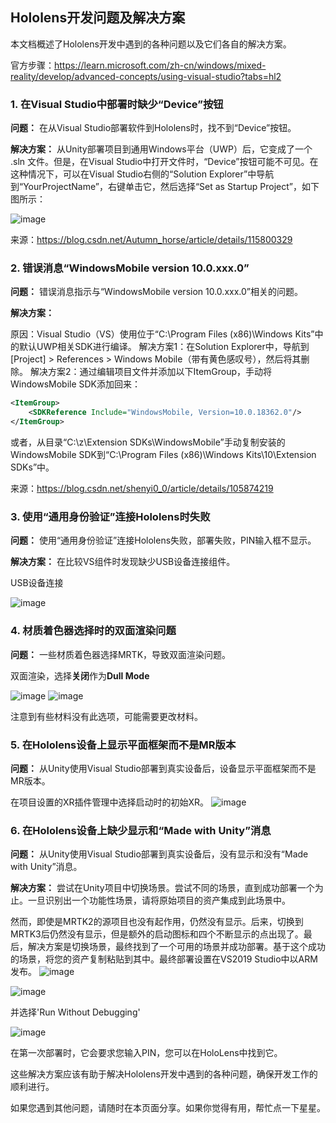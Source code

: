## Hololens开发问题及解决方案

本文档概述了Hololens开发中遇到的各种问题以及它们各自的解决方案。

官方步骤：https://learn.microsoft.com/zh-cn/windows/mixed-reality/develop/advanced-concepts/using-visual-studio?tabs=hl2

### 1. 在Visual Studio中部署时缺少“Device”按钮

**问题：** 在从Visual Studio部署软件到Hololens时，找不到“Device”按钮。

**解决方案：** 从Unity部署项目到通用Windows平台（UWP）后，它变成了一个 .sln 文件。但是，在Visual Studio中打开文件时，“Device”按钮可能不可见。在这种情况下，可以在Visual Studio右侧的“Solution Explorer”中导航到“YourProjectName”，右键单击它，然后选择“Set as Startup Project”，如下图所示：

![image](https://github.com/yuanzero/Hololens_dev_issue/assets/26519097/0531de47-9402-433e-a74d-43d1d4fce86d)

来源：https://blog.csdn.net/Autumn_horse/article/details/115800329

### 2. 错误消息“WindowsMobile version 10.0.xxx.0”
**问题：** 错误消息指示与“WindowsMobile version 10.0.xxx.0”相关的问题。

**解决方案：** 

原因：Visual Studio（VS）使用位于“C:\Program Files (x86)\Windows Kits”中的默认UWP相关SDK进行编译。
解决方案1：在Solution Explorer中，导航到[Project] > References > Windows Mobile（带有黄色感叹号），然后将其删除。
解决方案2：通过编辑项目文件并添加以下ItemGroup，手动将WindowsMobile SDK添加回来：

```xml
<ItemGroup>
    <SDKReference Include="WindowsMobile, Version=10.0.18362.0"/>
</ItemGroup>
```
或者，从目录“C:\z\Extension SDKs\WindowsMobile”手动复制安装的WindowsMobile SDK到“C:\Program Files (x86)\Windows Kits\10\Extension SDKs”中。

来源：https://blog.csdn.net/shenyi0_0/article/details/105874219

### 3. 使用“通用身份验证”连接Hololens时失败

**问题：** 使用“通用身份验证”连接Hololens失败，部署失败，PIN输入框不显示。

**解决方案：** 在比较VS组件时发现缺少USB设备连接组件。

USB设备连接

![image](https://github.com/yuanzero/Hololens_dev_issue/assets/26519097/4a1a26da-a2e7-4147-bf47-493451843c8e)

### 4. 材质着色器选择时的双面渲染问题

**问题：** 一些材质着色器选择MRTK，导致双面渲染问题。

双面渲染，选择**关闭**作为**Dull Mode**

![image](https://github.com/yuanzero/Hololens_dev_issue/assets/26519097/f2429aa7-40ed-40f3-ba91-0831f75dc4d0)
![image](https://github.com/yuanzero/Hololens_dev_issue/assets/26519097/eff043c8-064a-444e-8735-bd49a52c81ad)

注意到有些材料没有此选项，可能需要更改材料。

### 5. 在Hololens设备上显示平面框架而不是MR版本

**问题：** 从Unity使用Visual Studio部署到真实设备后，设备显示平面框架而不是MR版本。

在项目设置的XR插件管理中选择启动时的初始XR。
![image](https://github.com/yuanzero/Hololens_dev_issue/assets/26519097/e92d2798-a796-42f3-a93d-f8aa584223dd)

### 6. 在Hololens设备上缺少显示和“Made with Unity”消息

**问题：** 从Unity使用Visual Studio部署到真实设备后，没有显示和没有“Made with Unity”消息。

**解决方案：** 尝试在Unity项目中切换场景。尝试不同的场景，直到成功部署一个为止。一旦识别出一个功能性场景，请将原始项目的资产集成到此场景中。

然而，即使是MRTK2的源项目也没有起作用，仍然没有显示。后来，切换到MRTK3后仍然没有显示，但是额外的启动图标和四个不断显示的点出现了。最后，解决方案是切换场景，最终找到了一个可用的场景并成功部署。基于这个成功的场景，将您的资产复制粘贴到其中。最终部署设置在VS2019 Studio中以ARM发布。
![image](https://github.com/yuanzero/Hololens_dev_issue/assets/26519097/81d4350f-cf75-4927-b134-f768f5fc355c)

![image](https://github.com/yuanzero/Hololens_dev_issue/assets/26519097/f08a8033-e448-49fb-a714-fe7e8d5aab65)

并选择'Run Without Debugging'

![image](https://github.com/yuanzero/Hololens_dev_issue/assets/26519097/501287d4-dd59-469c-9c2d-72902eded02a)

在第一次部署时，它会要求您输入PIN，您可以在HoloLens中找到它。

这些解决方案应该有助于解决Hololens开发中遇到的各种问题，确保开发工作的顺利进行。

如果您遇到其他问题，请随时在本页面分享。如果你觉得有用，帮忙点一下星星。
